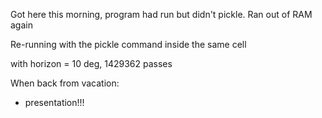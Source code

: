 Got here this morning, program had run but didn't pickle. Ran out of RAM again

Re-running with the pickle command inside the same cell

with horizon = 10 deg, 1429362 passes

When back from vacation:
- presentation!!!

